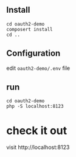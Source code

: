 


## Install
```
cd oauth2-demo
composert install
cd ..
```

## Configuration
edit `oauth2-demo/.env` file

## run
```
cd oauth2-demo
php -S localhost:8123
```

# check it out
visit http://localhost:8123